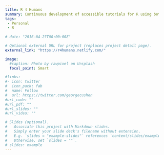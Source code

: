 ```yaml
---
title: R 4 Humans
summary: Continuous development of accessible tutorials for R using both base R functions and packages.
tags:
 - Personal
 - R
 
# date: "2016-04-27T00:00:00Z"

# Optional external URL for project (replaces project detail page).
external_link: "https://r4humans.netlify.com/"

image:
  #caption: Photo by rawpixel on Unsplash
  focal_point: Smart

#links:
#- icon: twitter
#  icon_pack: fab
#  name: Follow
#  url: https://twitter.com/georgecushen
#url_code: ""
#url_pdf: ""
#url_slides: ""
#url_video: ""

# Slides (optional).
#   Associate this project with Markdown slides.
#   Simply enter your slide deck's filename without extension.
#   E.g. `slides = "example-slides"` references `content/slides/example-slides.md`.
#   Otherwise, set `slides = ""`.
# slides: example
---
```

